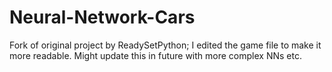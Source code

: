 # Neural-Network-Cars

Fork of original project by ReadySetPython; I edited the game file to make it more readable. Might update this in future with more complex NNs etc.
